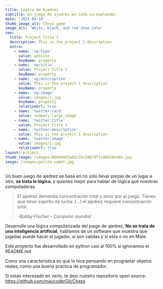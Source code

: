```yaml
---
title: Logica de Ajedrez
subtitle: Un juego de ajedrez en todo su esplendor.
date: '2021-05-10'
thumb_image_alt: Chess game
image_alt: 'White, black, and red shoe sole'
seo:
  title: Project Title 1
  description: This is the project 1 description
  extra:
    - name: 'og:type'
      value: website
      keyName: property
    - name: 'og:title'
      value: Project Title 1
      keyName: property
    - name: 'og:description'
      value: This is the project 1 description
      keyName: property
    - name: 'og:image'
      value: images/1.jpg
      keyName: property
      relativeUrl: true
    - name: 'twitter:card'
      value: summary_large_image
    - name: 'twitter:title'
      value: Project Title 1
    - name: 'twitter:description'
      value: This is the project 1 description
    - name: 'twitter:image'
      value: images/1.jpg
      relativeUrl: true
layout: project
thumb_image: /images/80b69925a02c5bc2087df3c9b628b409.jpg
image: /images/polite-comet.jpg
---
```

Un buen juego de ajedrez se basa en no solo llevar piezas de un lugar a otro, **se trata le lógica**, y quienes mejor para hablar de lógica que nuestras computadoras.

> El ajedrez demanda concentración total y amor por el juego. Tienes que tener espíritu de lucha. (...)
> el ajedrez requiere concentración total.
>
>
> *-Bobby FIscher - Campeón mundial*

Desarrolle una lógica computarizada del juego de ajedrez, **No se trata de una inteligencia artificial**, hablamos de un software que muestra que jugadas puede hacer el jugador, si son validas y si esta o no en Mate.

Este proyecto fue desarrollado en python casi al 100% si ignoramos el README.md

Como una característica es que lo hice pensando en programar objetos reales, como una buena practica de programador.

Si estás interesado en verlo, te dejo nuestro repositorio open source:  <https://github.com/maucoderGit/Chess>
